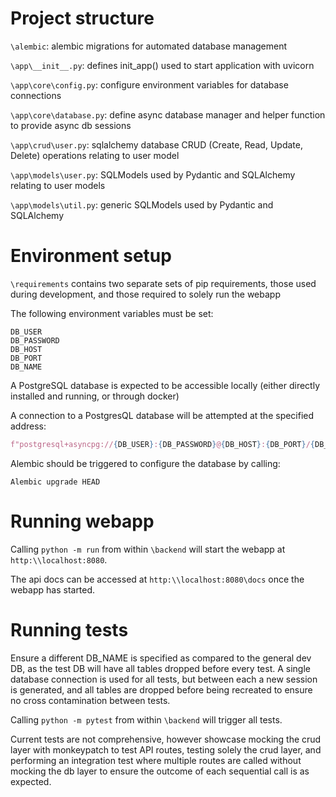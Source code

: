 # Project structure
`\alembic`: alembic migrations for automated database management

`\app\__init__.py`: defines init_app() used to start application with uvicorn

`\app\core\config.py`: configure environment variables for database connections

`\app\core\database.py`: define async database manager and helper function to provide async db sessions 

`\app\crud\user.py`: sqlalchemy database CRUD (Create, Read, Update, Delete) operations relating to user model

`\app\models\user.py`: SQLModels used by Pydantic and SQLAlchemy relating to user models

`\app\models\util.py`: generic SQLModels used by Pydantic and SQLAlchemy


# Environment setup
`\requirements` contains two separate sets of pip requirements, those used during development, and those required to solely run the webapp

The following environment variables must be set:
```
DB_USER
DB_PASSWORD
DB_HOST
DB_PORT
DB_NAME
```

A PostgreSQL database is expected to be accessible locally (either directly installed and running, or through docker)

A connection to a PostgresQL database will be attempted at the specified address:
```python
f"postgresql+asyncpg://{DB_USER}:{DB_PASSWORD}@{DB_HOST}:{DB_PORT}/{DB_NAME}"
```

Alembic should be triggered to configure the database by calling: 
```
Alembic upgrade HEAD
```

# Running webapp
Calling `python -m run` from within `\backend` will start the webapp at `http:\\localhost:8080`.

The api docs can be accessed at `http:\\localhost:8080\docs` once the webapp has started.

# Running tests
Ensure a different DB_NAME is specified as compared to the general dev DB, as the test DB will have all tables dropped before every test. A single database connection is used for all tests, but between each a new session is generated, and all tables are dropped before being recreated to ensure no cross contamination between tests. 

Calling `python -m pytest` from within `\backend` will trigger all tests. 

Current tests are not comprehensive, however showcase mocking the crud layer with monkeypatch to test API routes, testing solely the crud layer, and performing an integration test where multiple routes are called without mocking the db layer to ensure the outcome of each sequential call is as expected. 